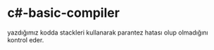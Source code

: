 # c#-basic-compiler
yazdığımız kodda stackleri kullanarak parantez hatası olup olmadığını kontrol eder.
